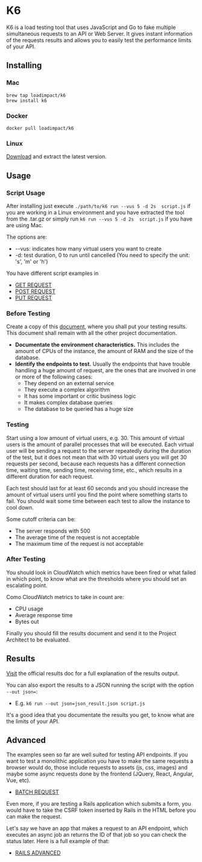 # K6

K6 is a load testing tool that uses JavaScript and Go to fake multiple simultaneous requests to an API or Web Server.
It gives instant information of the requests results and allows you to easily test the performance limits of your API.

## Installing

### Mac

```
brew tap loadimpact/k6
brew install k6
```

### Docker

```
docker pull loadimpact/k6
```

### Linux

[Download](https://github.com/loadimpact/k6/releases) and extract the latest version.

## Usage

### Script Usage

After installing just execute `./path/to/k6 run --vus 5 -d 2s  script.js` if you are working in a Linux environment and you have extracted the tool from the .tar.gz or simply run `k6 run --vus 5 -d 2s  script.js` if you have are using Mac.

The options are:

- --vus: indicates how many virtual users you want to create
- -d: test duration, 0 to run until cancelled (You need to specify the unit: 's', 'm' or 'h')

You have different script examples in

- [GET REQUEST](get.js)
- [POST REQUEST](post.js)
- [PUT REQUEST](put.js)

### Before Testing

Create a copy of this [document](https://docs.google.com/spreadsheets/d/1EUS4Livu-0rXkJnDx6oZjnl3mDA9PXlCfUSb_dlvPlU/edit?usp=sharing), where you shall put your testing results. This document shall remain with all the other project documentation.

- **Documentate the environment characteristics.** This includes the amount of CPUs of the instance, the amount of RAM and the size of the database.
- **Identify the endpoints to test.** Usually the endpoints that have trouble handling a huge amount of request, are the ones that are involved in one or more of the following cases:
  - They depend on an external service
  - They execute a complex algorithm
  - It has some important or critic business logic
  - It makes complex database queries
  - The database to be queried has a huge size

### Testing

Start using a low amount of virtual users, e.g. 30. This amount of virtual users is the amount of parallel processes that will be executed. Each virtual user will be sending a request to the server repeatedly during the duration of the test, but it does not mean that with 30 virtual users you will get 30 requests per second, because each requests has a different connection time, waiting time, sending time, receiving time, etc., which results in a different duration for each request.

Each test should last for at least 60 seconds and you should increase the amount of virtual users until you find the point where something starts to fail. You should wait some time between each test to allow the instance to cool down.

Some cutoff criteria can be:
- The server responds with 500
- The average time of the request is not acceptable
- The maximum time of the request is not acceptable

### After Testing

You should look in CloudWatch which metrics have been fired or what failed in which point, to know what are the thresholds where you should set an escalating point.

Como CloudWatch metrics to take in count are:
- CPU usage
- Average response time
- Bytes out

Finally you should fill the results document and send it to the Project Architect to be evaluated.

## Results

[Visit](https://docs.k6.io/docs/results-output) the official results doc for a full explanation of the results output.

You can also export the results to a JSON running the script with the option `--out json=`:

- E.g. `k6 run --out json=json_result.json script.js`

It's a good idea that you documentate the results you get, to know what are the limits of your API.

## Advanced

The examples seen so far are well suited for testing API endpoints. If you want to test a monolithic application you have to make the same requests a browser would do, those include requests to assets (js, css, images) and maybe some async requests done by the frontend (JQuery, React, Angular, Vue, etc).

- [BATCH REQUEST](batch.js)

Even more, if you are testing a Rails application which submits a form, you would have to take the CSRF token inserted by Rails in the HTML before you can make the request.

Let's say we have an app that makes a request to an API endpoint, which executes an async job an returns the ID of that job so you can check the status later. Here is a full example of that:

- [RAILS ADVANCED](rails.js)
